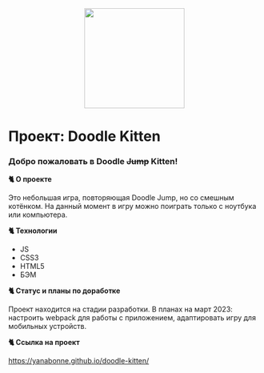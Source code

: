 <div align="center">
  <img src="https://media.giphy.com/media/117IVXpuqIITx6/giphy.gif" width="200"/>
</div>

# Проект: Doodle Kitten

### Добро пожаловать в Doodle ~~Jump~~ Kitten!

**:cat2: О проекте**

Это небольшая игра, повторяющая Doodle Jump, но со смешным котёнком. На данный момент в игру можно поиграть только с ноутбука или компьютера.

**:cat2: Технологии**

- JS
- CSS3
- HTML5
- БЭМ

**:cat2: Статус и планы по доработке**

Проект находится на стадии разработки. В планах на март 2023: настроить webpack для работы с приложением, адаптировать игру для мобильных устройств.

**:cat2: Ссылка на проект**

https://yanabonne.github.io/doodle-kitten/
